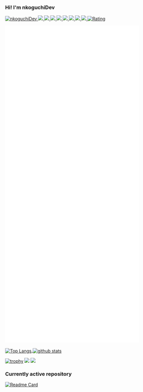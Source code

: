 ### Hi! I'm nkoguchiDev
<p align="left"> 
  <a href="https://github.com/nkoguchiDev/nkoguchiDev/">
    <img src="https://komarev.com/ghpvc/?username=nkoguchiDev" alt="nkoguchiDev" />
  </a>
  <a href="https://github.com/nkoguchiDev">
    <img height="20" src="https://img.shields.io/github/followers/nkoguchiDev?label=follow&logo=github&style=flat" />
  </a>
  <a href="https://www.reddit.com/user/nkoguchiDev">
    <img height="20" src="https://img.shields.io/reddit/user-karma/combined/nkoguchiDev?label=Reddit&logo=reddit&style=flat" />
  </a>
  <a href="https://stackoverflow.com/users/20153666/nkoguchidev">
    <img height="20" src="https://img.shields.io/stackexchange/stackoverflow/r/20153666?label=StackOverflow&logo=stack-overflow&style=flat" />
  </a>
  <a href="https://zenn.dev/nkoguchi_dev">
    <img height="20" src="https://zenn.badge.nikaera.com/s/nkoguchi_dev/likes" />
  </a>
  <a href="https://zenn.dev/nkoguchi_dev">
    <img height="20" src="https://zenn.badge.nikaera.com/s/nkoguchi_dev/followers" />
  </a>
  <a href="https://zenn.dev/nkoguchi_dev">
    <img height="20" src="https://zenn.badge.nikaera.com/s/nkoguchi_dev/articles" />
  </a>
  <a href="http://qiita.com/nkoguchi">
    <img height="20" src="https://qiita-badge.apiapi.app/s/nkoguchi/posts.svg" />
  </a>
  <a href="http://qiita.com/nkoguchi">
    <img height="20" src="https://qiita-badge.apiapi.app/s/nkoguchi/contributions.svg" />
  </a>
  <a href="https://atcoder.jp/users/naokikoguchi?contestType=algo">
    <img height="20" src="https://badgen.org/img/atcoder/naokikoguchi/rating/algorithm?style=flat" alt="Rating" />
  </a>
</p>

<!--[https://metrics.lecoq.io/embed?user=nkoguchiDev]-->
![Metrics](/github-metrics.svg)

<a href="https://github.com/anuraghazra/github-readme-stats">
  <img align="center" alt="Top Langs" height="150px" src="https://github-readme-stats.vercel.app/api/top-langs/?username=nkoguchiDev&layout=compact&count_private=true&show_icons=true&show_icons=true&theme=onedark" />
</a>
<a href="https://github.com/anuraghazra/github-readme-stats">
  <img align="center" alt="github stats" height="150px" src="https://github-readme-stats.vercel.app/api?username=nkoguchiDev&count_private=true&show_icons=true&show_icons=true&theme=onedark" />
</a>

[![trophy](https://github-profile-trophy.vercel.app/?username=nkoguchiDev&theme=gruvbox)](https://github.com/ryo-ma/github-profile-trophy)
[![](https://activity-graph.herokuapp.com/graph?username=nkoguchiDev&theme=github)](https://activity-graph.herokuapp.com/graph?username=nkoguchiDev&theme=github)
[![](https://github-readme-streak-stats.herokuapp.com/?user=nkoguchiDev&theme=dark)](https://github-readme-streak-stats.herokuapp.com/?user=nkoguchiDev&theme=dark)

### Currently active repository
[![Readme Card](https://github-readme-stats.vercel.app/api/pin/?username=nkoguchiDev&repo=testApp)](https://github.com/anuraghazra/github-readme-stats)

<!--
**nkoguchiDev/nkoguchiDev** is a ✨ _special_ ✨ repository because its `README.md` (this file) appears on your GitHub profile.

Here are some ideas to get you started:

- 🔭 I’m currently working on ...
- 🌱 I’m currently learning ...
- 👯 I’m looking to collaborate on ...
- 🤔 I’m looking for help with ...
- 💬 Ask me about ...
- 📫 How to reach me: ...
- 😄 Pronouns: ...
- ⚡ Fun fact: ...
-->
